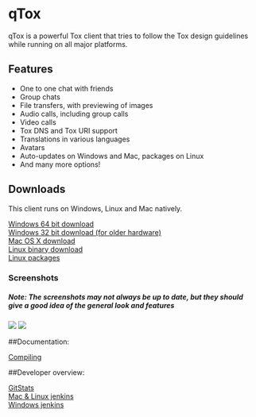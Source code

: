 qTox
======

qTox is a powerful Tox client that tries to follow the Tox design guidelines while running on all major platforms. <br/>

<h2>Features</h2>

- One to one chat with friends
- Group chats
- File transfers, with previewing of images
- Audio calls, including group calls
- Video calls
- Tox DNS and Tox URI support
- Translations in various languages
- Avatars
- Auto-updates on Windows and Mac, packages on Linux
- And many more options!

<h2>Downloads</h2>

This client runs on Windows, Linux and Mac natively.<br/>


<a href="https://tux3-dev.tox.im/jenkins/job/qTox-win64-nsis/lastSuccessfulBuild/artifact/setup-qtox64.exe">Windows 64 bit download</a><br/>
<a href="https://tux3-dev.tox.im/jenkins/job/qTox-win32-nsis/lastSuccessfulBuild/artifact/setup-qtox32.exe">Windows 32 bit download (for older hardware)</a><br/>
<a href="https://jenkins.libtoxcore.so/job/qTox%20OS%20X/lastSuccessfulBuild/artifact/qtox.dmg">Mac OS X download </a><br/>
<a href="https://jenkins.libtoxcore.so/job/qTox-linux-amd64/lastSuccessfulBuild/artifact/qt/qtox.xz">Linux binary download</a><br/>
<a href="https://jenkins.libtoxcore.so/user/tux3/my-views/view/qTox/job/qTox-Linux-pkg/lastSuccessfulBuild/artifact/">Linux packages</a><br/>

<h3>Screenshots</h3>
<h5>Note: The screenshots may not always be up to date, but they should give a good idea of the general look and features</h5>
<img src="https://wiki.tox.im/images/5/5d/ToxGUI_tux3.png"/>
<img src="https://i.imgur.com/0XWcqBc.jpg"/>

##Documentation:

[Compiling](/INSTALL.md)

##Developer overview:

[GitStats](https://tux3-dev.tox.im/)<br/>
[Mac & Linux jenkins](https://jenkins.libtoxcore.so/user/tux3/my-views/view/qTox/)<br/>
[Windows jenkins](https://tux3-dev.tox.im/jenkins)<br/>
